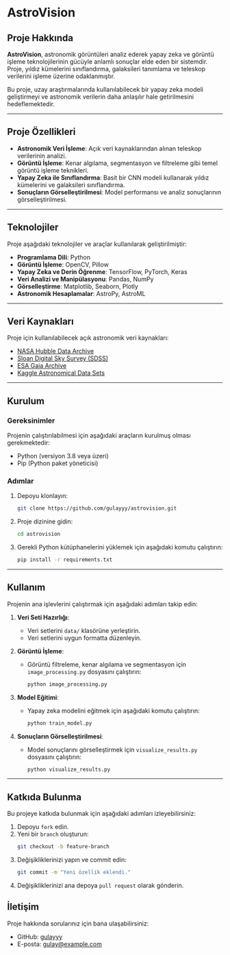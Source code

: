 # AstroVision

## Proje Hakkında
**AstroVision**, astronomik görüntüleri analiz ederek yapay zeka ve görüntü işleme teknolojilerinin gücüyle anlamlı sonuçlar elde eden bir sistemdir. Proje, yıldız kümelerini sınıflandırma, galaksileri tanımlama ve teleskop verilerini işleme üzerine odaklanmıştır.

Bu proje, uzay araştırmalarında kullanılabilecek bir yapay zeka modeli geliştirmeyi ve astronomik verilerin daha anlaşılır hale getirilmesini hedeflemektedir.

---

## Proje Özellikleri
- **Astronomik Veri İşleme**: Açık veri kaynaklarından alınan teleskop verilerinin analizi.
- **Görüntü İşleme**: Kenar algılama, segmentasyon ve filtreleme gibi temel görüntü işleme teknikleri.
- **Yapay Zeka ile Sınıflandırma**: Basit bir CNN modeli kullanarak yıldız kümelerini ve galaksileri sınıflandırma.
- **Sonuçların Görselleştirilmesi**: Model performansı ve analiz sonuçlarının görselleştirilmesi.

---

## Teknolojiler
Proje aşağıdaki teknolojiler ve araçlar kullanılarak geliştirilmiştir:
- **Programlama Dili**: Python
- **Görüntü İşleme**: OpenCV, Pillow
- **Yapay Zeka ve Derin Öğrenme**: TensorFlow, PyTorch, Keras
- **Veri Analizi ve Manipülasyonu**: Pandas, NumPy
- **Görselleştirme**: Matplotlib, Seaborn, Plotly
- **Astronomik Hesaplamalar**: AstroPy, AstroML

---

## Veri Kaynakları
Proje için kullanılabilecek açık astronomik veri kaynakları:
- [NASA Hubble Data Archive](https://archive.stsci.edu/hst/)
- [Sloan Digital Sky Survey (SDSS)](https://www.sdss.org/dr16/)
- [ESA Gaia Archive](https://gea.esac.esa.int/archive/)
- [Kaggle Astronomical Data Sets](https://www.kaggle.com)

---

## Kurulum

### Gereksinimler
Projenin çalıştırılabilmesi için aşağıdaki araçların kurulmuş olması gerekmektedir:
- Python (versiyon 3.8 veya üzeri)
- Pip (Python paket yöneticisi)

### Adımlar
1. Depoyu klonlayın:
    ```bash
    git clone https://github.com/gulayyy/astrovision.git
    ```
2. Proje dizinine gidin:
    ```bash
    cd astrovision
    ```
3. Gerekli Python kütüphanelerini yüklemek için aşağıdaki komutu çalıştırın:
    ```bash
    pip install -r requirements.txt
    ```

---

## Kullanım
Projenin ana işlevlerini çalıştırmak için aşağıdaki adımları takip edin:

1. **Veri Seti Hazırlığı**:
   - Veri setlerini `data/` klasörüne yerleştirin.
   - Veri setlerini uygun formatta düzenleyin.

2. **Görüntü İşleme**:
   - Görüntü filtreleme, kenar algılama ve segmentasyon için `image_processing.py` dosyasını çalıştırın:
     ```bash
     python image_processing.py
     ```

3. **Model Eğitimi**:
   - Yapay zeka modelini eğitmek için aşağıdaki komutu çalıştırın:
     ```bash
     python train_model.py
     ```

4. **Sonuçların Görselleştirilmesi**:
   - Model sonuçlarını görselleştirmek için `visualize_results.py` dosyasını çalıştırın:
     ```bash
     python visualize_results.py
     ```

---

## Katkıda Bulunma
Bu projeye katkıda bulunmak için aşağıdaki adımları izleyebilirsiniz:

1. Depoyu `fork` edin.
2. Yeni bir `branch` oluşturun:
    ```bash
    git checkout -b feature-branch
    ```
3. Değişikliklerinizi yapın ve commit edin:
    ```bash
    git commit -m "Yeni özellik eklendi."
    ```
4. Değişikliklerinizi ana depoya `pull request` olarak gönderin.



## İletişim
Proje hakkında sorularınız için bana ulaşabilirsiniz:
- GitHub: [gulayyy](https://github.com/gulayyy)
- E-posta: gulay@example.com
